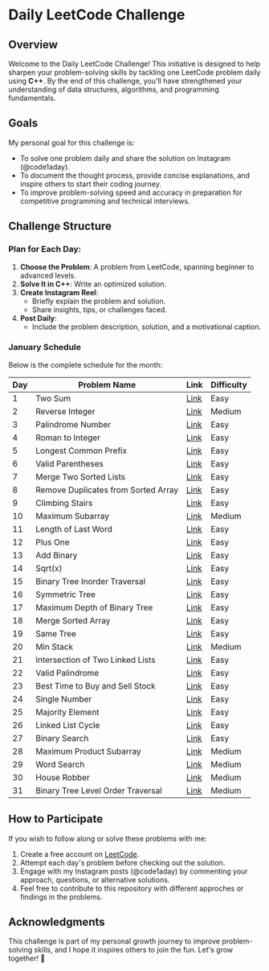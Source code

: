# Daily LeetCode Challenge 

## Overview
Welcome to the Daily LeetCode Challenge! This initiative is designed to help sharpen your problem-solving skills by tackling one LeetCode problem daily using **C++**. By the end of this challenge, you'll have strengthened your understanding of data structures, algorithms, and programming fundamentals.

## Goals
My personal goal for this challenge is:
- To solve one problem daily and share the solution on Instagram (@code1aday).
- To document the thought process, provide concise explanations, and inspire others to start their coding journey.
- To improve problem-solving speed and accuracy in preparation for competitive programming and technical interviews.

## Challenge Structure
### Plan for Each Day:
1. **Choose the Problem**: A problem from LeetCode, spanning beginner to advanced levels.
2. **Solve It in C++**: Write an optimized solution.
3. **Create Instagram Reel**:
    - Briefly explain the problem and solution.
    - Share insights, tips, or challenges faced.
4. **Post Daily**:
    - Include the problem description, solution, and a motivational caption.

### January Schedule
Below is the complete schedule for the month:

| Day | Problem Name                                   | Link                                                       | Difficulty |
|-----|-----------------------------------------------|------------------------------------------------------------|------------|
| 1   | Two Sum                                       | [Link](https://leetcode.com/problems/two-sum/)             | Easy       |
| 2   | Reverse Integer                               | [Link](https://leetcode.com/problems/reverse-integer/)     | Medium     |
| 3   | Palindrome Number                             | [Link](https://leetcode.com/problems/palindrome-number/)   | Easy       |
| 4   | Roman to Integer                              | [Link](https://leetcode.com/problems/roman-to-integer/)    | Easy       |
| 5   | Longest Common Prefix                         | [Link](https://leetcode.com/problems/longest-common-prefix/)| Easy       |
| 6   | Valid Parentheses                             | [Link](https://leetcode.com/problems/valid-parentheses/)   | Easy       |
| 7   | Merge Two Sorted Lists                        | [Link](https://leetcode.com/problems/merge-two-sorted-lists/)| Easy       |
| 8   | Remove Duplicates from Sorted Array           | [Link](https://leetcode.com/problems/remove-duplicates-from-sorted-array/)| Easy       |
| 9   | Climbing Stairs                               | [Link](https://leetcode.com/problems/climbing-stairs/)     | Easy       |
| 10  | Maximum Subarray                              | [Link](https://leetcode.com/problems/maximum-subarray/)    | Medium     |
| 11  | Length of Last Word                           | [Link](https://leetcode.com/problems/length-of-last-word/) | Easy       |
| 12  | Plus One                                      | [Link](https://leetcode.com/problems/plus-one/)            | Easy       |
| 13  | Add Binary                                    | [Link](https://leetcode.com/problems/add-binary/)          | Easy       |
| 14  | Sqrt(x)                                       | [Link](https://leetcode.com/problems/sqrtx/)               | Easy       |
| 15  | Binary Tree Inorder Traversal                 | [Link](https://leetcode.com/problems/binary-tree-inorder-traversal/)| Easy       |
| 16  | Symmetric Tree                                | [Link](https://leetcode.com/problems/symmetric-tree/)      | Easy       |
| 17  | Maximum Depth of Binary Tree                  | [Link](https://leetcode.com/problems/maximum-depth-of-binary-tree/)| Easy       |
| 18  | Merge Sorted Array                            | [Link](https://leetcode.com/problems/merge-sorted-array/)  | Easy       |
| 19  | Same Tree                                     | [Link](https://leetcode.com/problems/same-tree/)           | Easy       |
| 20  | Min Stack                                     | [Link](https://leetcode.com/problems/min-stack/)           | Medium     |
| 21  | Intersection of Two Linked Lists              | [Link](https://leetcode.com/problems/intersection-of-two-linked-lists/)| Easy       |
| 22  | Valid Palindrome                              | [Link](https://leetcode.com/problems/valid-palindrome/)    | Easy       |
| 23  | Best Time to Buy and Sell Stock               | [Link](https://leetcode.com/problems/best-time-to-buy-and-sell-stock/)| Easy       |
| 24  | Single Number                                 | [Link](https://leetcode.com/problems/single-number/)       | Easy       |
| 25  | Majority Element                              | [Link](https://leetcode.com/problems/majority-element/)    | Easy       |
| 26  | Linked List Cycle                             | [Link](https://leetcode.com/problems/linked-list-cycle/)   | Easy       |
| 27  | Binary Search                                 | [Link](https://leetcode.com/problems/binary-search/)       | Easy       |
| 28  | Maximum Product Subarray                      | [Link](https://leetcode.com/problems/maximum-product-subarray/)| Medium     |
| 29  | Word Search                                   | [Link](https://leetcode.com/problems/word-search/)         | Medium     |
| 30  | House Robber                                  | [Link](https://leetcode.com/problems/house-robber/)        | Medium     |
| 31  | Binary Tree Level Order Traversal             | [Link](https://leetcode.com/problems/binary-tree-level-order-traversal/)| Medium     |

## How to Participate
If you wish to follow along or solve these problems with me:
1. Create a free account on [LeetCode](https://leetcode.com/).
2. Attempt each day's problem before checking out the solution.
3. Engage with my Instagram posts (@code1aday) by commenting your approach, questions, or alternative solutions.
4. Feel free to contribute to this repository with different approches or findings in the problems.

## Acknowledgments
This challenge is part of my personal growth journey to improve problem-solving skills, and I hope it inspires others to join the fun. Let's grow together! 🚀
